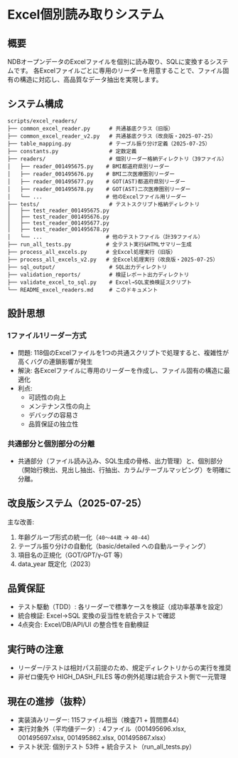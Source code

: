 # Excel個別読み取りシステム

## 概要

NDBオープンデータのExcelファイルを個別に読み取り、SQLに変換するシステムです。
各Excelファイルごとに専用のリーダーを用意することで、ファイル固有の構造に対応し、高品質なデータ抽出を実現します。

## システム構成

```
scripts/excel_readers/
├── common_excel_reader.py      # 共通基底クラス（旧版）
├── common_excel_reader_v2.py   # 共通基底クラス（改良版・2025-07-25）
├── table_mapping.py            # テーブル振り分け定義（2025-07-25）
├── constants.py                # 定数定義
├── readers/                    # 個別リーダー格納ディレクトリ（39ファイル）
│   ├── reader_001495675.py    # BMI都道府県別リーダー
│   ├── reader_001495676.py    # BMI二次医療圏別リーダー
│   ├── reader_001495677.py    # GOT(AST)都道府県別リーダー
│   ├── reader_001495678.py    # GOT(AST)二次医療圏別リーダー
│   └── ...                    # 他のExcelファイル用リーダー
├── tests/                      # テストスクリプト格納ディレクトリ
│   ├── test_reader_001495675.py
│   ├── test_reader_001495676.py
│   ├── test_reader_001495677.py
│   ├── test_reader_001495678.py
│   └── ...                    # 他のテストファイル（計39ファイル）
├── run_all_tests.py           # 全テスト実行&HTMLサマリー生成
├── process_all_excels.py      # 全Excel処理実行（旧版）
├── process_all_excels_v2.py   # 全Excel処理実行（改良版・2025-07-25）
├── sql_output/                 # SQL出力ディレクトリ
├── validation_reports/         # 検証レポート出力ディレクトリ
├── validate_excel_to_sql.py    # Excel→SQL変換検証スクリプト
└── README_excel_readers.md     # このドキュメント
```

## 設計思想

### 1ファイル1リーダー方式

- 問題: 118個のExcelファイルを1つの共通スクリプトで処理すると、複雑性が高くバグの連鎖影響が発生
- 解決: 各Excelファイルに専用のリーダーを作成し、ファイル固有の構造に最適化
- 利点: 
  - 可読性の向上
  - メンテナンス性の向上
  - デバッグの容易さ
  - 品質保証の独立性

### 共通部分と個別部分の分離

- 共通部分（ファイル読み込み、SQL生成の骨格、出力管理）と、個別部分（開始行検出、見出し抽出、行抽出、カラム/テーブルマッピング）を明確に分離。

## 改良版システム（2025-07-25）

主な改善:
1. 年齢グループ形式の統一化（`40～44歳` → `40-44`）
2. テーブル振り分けの自動化（basic/detailed への自動ルーティング）
3. 項目名の正規化（GOT/GPT/γ-GT 等）
4. data_year 既定化（2023）

## 品質保証

- テスト駆動（TDD）: 各リーダーで標準ケースを検証（成功率基準を設定）
- 統合検証: Excel→SQL 変換の妥当性を統合テストで確認
- 4点突合: Excel/DB/API/UI の整合性を自動検証

## 実行時の注意

- リーダー/テストは相対パス前提のため、規定ディレクトリからの実行を推奨
- 非ゼロ優先や HIGH_DASH_FILES 等の例外処理は統合テスト側で一元管理

## 現在の進捗（抜粋）

- 実装済みリーダー: 115ファイル相当（検査71 + 質問票44）
- 実行対象外（平均値データ）: 4ファイル（001495696.xlsx, 001495697.xlsx, 001495862.xlsx, 001495867.xlsx）
- テスト状況: 個別テスト 53件 + 統合テスト（run_all_tests.py）
